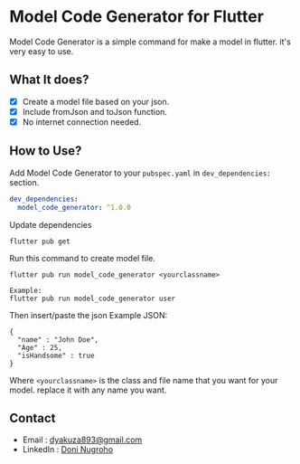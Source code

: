# Model Code Generator for Flutter

Model Code Generator is a simple command for make a model in flutter. it's very easy to use.

## What It does?

- [x] Create a model file based on your json.
- [x] Include fromJson and toJson function.
- [x] No internet connection needed.

## How to Use?

Add Model Code Generator to your `pubspec.yaml` in `dev_dependencies:` section.

```yaml
dev_dependencies:
  model_code_generator: ^1.0.0
```

Update dependencies

```
flutter pub get
```

Run this command to create model file.

```
flutter pub run model_code_generator <yourclassname>

Example:
flutter pub run model_code_generator user
```

Then insert/paste the json
Example JSON:

```
{
  "name" : "John Doe",
  "Age" : 25,
  "isHandsome" : true
}
```

Where `<yourclassname>` is the class and file name that you want for your model. replace it with any name you want.

## Contact

- Email : [dyakuza893@gmail.com](mailto:dyakuza893@gmail.com)
- LinkedIn : [Doni Nugroho](https://www.linkedin.com/in/doni-satrio-nugroho)
